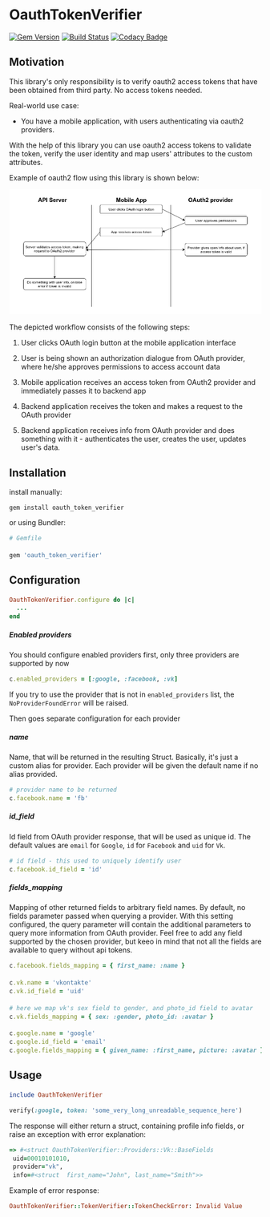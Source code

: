 # OauthTokenVerifier

[![Gem Version](https://badge.fury.io/rb/oauth_token_verifier.svg)](https://badge.fury.io/rb/oauth_token_verifier)
[![Build Status](https://travis-ci.org/Shkrt/oauth_token_verifier.svg?branch=master)](https://travis-ci.org/Shkrt/oauth_token_verifier)
[![Codacy Badge](https://api.codacy.com/project/badge/Grade/7458de9e473f4a7188f8b17cdf8806b8)](https://www.codacy.com/app/zxcgpppmnn/oauth_token_verifier?utm_source=github.com&amp;utm_medium=referral&amp;utm_content=Shkrt/oauth_token_verifier&amp;utm_campaign=Badge_Grade)

## Motivation

This library's only responsibility is to verify oauth2 access tokens that have been obtained from third party.
No access tokens needed.

Real-world use case:

- You have a mobile application, with users authenticating via oauth2 providers.

With the help of this library you can use oauth2 access tokens to validate the token, verify the user identity and map users' attributes to the custom attributes.

Example of oauth2 flow using this library is shown below:

![alt text](https://github.com/Shkrt/oauth_token_verifier/raw/master/oauth2_flow.png "Flow example")

The depicted workflow consists of the following steps:

1. User clicks OAuth login button at the mobile application interface

2. User is being shown an authorization dialogue from OAuth provider, where he/she approves permissions to access account data

3. Mobile application receives an access token from OAuth2 provider and immediately passes it to backend app

4. Backend application receives the token and makes a request to the OAuth provider

5. Backend application receives info from OAuth provider and does something with it - authenticates the user, creates the user, updates user's data.

## Installation

install manually:

```shell
gem install oauth_token_verifier
```

or using Bundler:

```ruby
# Gemfile

gem 'oauth_token_verifier'
```

## Configuration

```ruby
OauthTokenVerifier.configure do |c|
  ...
end
```

##### Enabled providers

You should configure enabled providers first, only three providers are supported by now

```ruby
c.enabled_providers = [:google, :facebook, :vk]
```

If you try to use the provider that is not in `enabled_providers` list, the `NoProviderFoundError` will be raised.

Then goes separate configuration for each provider

##### name

Name, that will be returned in the resulting Struct. Basically, it's just a custom alias for provider. Each provider
will be given the default name if no alias provided.

```ruby
# provider name to be returned
c.facebook.name = 'fb'
```

##### id_field

Id field from OAuth provider response, that will be used as unique id. The default values are `email` for `Google`,
`id` for `Facebook` and `uid` for `Vk`.

```ruby
# id field - this used to uniquely identify user
c.facebook.id_field = 'id'
```
##### fields_mapping

Mapping of other returned fields to arbitrary field names.
By default, no fields parameter passed when querying a provider. With this setting configured, the query parameter will
contain the additional parameters to query more information from OAuth provider.
Feel free to add any field supported by the chosen provider, but keeo in mind that not all the fields are available to
query without api tokens.

```ruby
c.facebook.fields_mapping = { first_name: :name }

c.vk.name = 'vkontakte'
c.vk.id_field = 'uid'

# here we map vk's sex field to gender, and photo_id field to avatar
c.vk.fields_mapping = { sex: :gender, photo_id: :avatar }

c.google.name = 'google'
c.google.id_field = 'email'
c.google.fields_mapping = { given_name: :first_name, picture: :avatar }
```

## Usage

```ruby
include OauthTokenVerifier
```

```ruby
verify(:google, token: 'some_very_long_unreadable_sequence_here')

```

The response will either return a struct, containing profile info fields, or raise an exception with error explanation:

```ruby
=> #<struct OauthTokenVerifier::Providers::Vk::BaseFields
 uid=00010101010,
 provider="vk",
 info=#<struct  first_name="John", last_name="Smith">>
```

Example of error response:

 ```ruby
OauthTokenVerifier::TokenVerifier::TokenCheckError: Invalid Value
```

